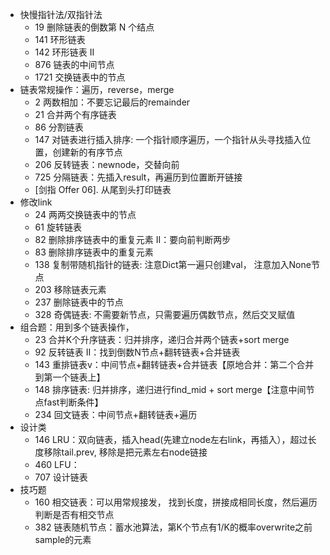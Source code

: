 - 快慢指针法/双指针法
  - 19 删除链表的倒数第 N 个结点
  - 141 环形链表
  - 142 环形链表 II
  - 876 链表的中间节点
  - 1721 交换链表中的节点
- 链表常规操作：遍历，reverse，merge
  - 2 两数相加：不要忘记最后的remainder
  - 21 合并两个有序链表
  - 86 分割链表
  - 147 对链表进行插入排序: 一个指针顺序遍历，一个指针从头寻找插入位置，创建新的有序节点
  - 206 反转链表：newnode，交替向前
  - 725 分隔链表：先插入result，再遍历到位置断开链接
  - [剑指 Offer 06]. 从尾到头打印链表
- 修改link
  - 24 两两交换链表中的节点
  - 61 旋转链表
  - 82 删除排序链表中的重复元素 II：要向前判断两步
  - 83 删除排序链表中的重复元素
  - 138 复制带随机指针的链表: 注意Dict第一遍只创建val， 注意加入None节点
  - 203 移除链表元素
  - 237 删除链表中的节点
  - 328 奇偶链表: 不需要新节点，只需要遍历偶数节点，然后交叉赋值
- 组合题：用到多个链表操作，
  - 23 合并K个升序链表：归并排序，递归合并两个链表+sort merge
  - 92 反转链表 II：找到倒数N节点+翻转链表+合并链表
  - 143 重排链表v：中间节点+翻转链表+合并链表【原地合并：第二个合并到第一个链表上】
  - 148 排序链表: 归并排序，递归进行find_mid + sort merge【注意中间节点fast判断条件】
  - 234 回文链表：中间节点+翻转链表+遍历
- 设计类
  - 146 LRU：双向链表，插入head(先建立node左右link，再插入），超过长度移除tail.prev, 移除是把元素左右node链接
  - 460 LFU：
  - 707 设计链表
- 技巧题
  - 160 相交链表：可以用常规接发， 找到长度，拼接成相同长度，然后遍历判断是否有相交节点
  - 382 链表随机节点：蓄水池算法，第K个节点有1/K的概率overwrite之前sample的元素
